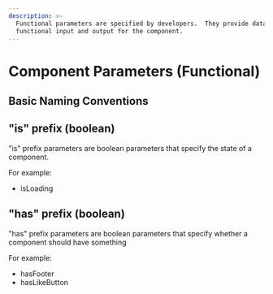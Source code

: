 ```yaml
---
description: >-
  Functional parameters are specified by developers.  They provide data and
  functional input and output for the component.
---
```


# Component Parameters \(Functional\)

## Basic Naming Conventions

## "is" prefix \(boolean\)

"is" prefix parameters are boolean parameters that specify the state of a component.

For example:

* isLoading

## "has" prefix \(boolean\)

"has" prefix parameters are boolean parameters that specify whether a component should have something

For example:

* hasFooter
* hasLikeButton





